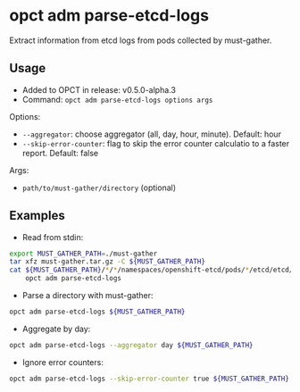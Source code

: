 # opct adm parse-etcd-logs

Extract information from etcd logs from pods collected by must-gather.

## Usage

- Added to OPCT in release: v0.5.0-alpha.3
- Command: `opct adm parse-etcd-logs options args`

Options:

- `--aggregator`: choose aggregator (all, day, hour, minute). Default: hour
- `--skip-error-counter`: flag to skip the error counter calculatio to a faster report. Default: false

Args:

- `path/to/must-gather/directory` (optional)

## Examples

- Read from stdin:

```bash
export MUST_GATHER_PATH=./must-gather
tar xfz must-gather.tar.gz -C ${MUST_GATHER_PATH}
cat ${MUST_GATHER_PATH}/*/*/namespaces/openshift-etcd/pods/*/etcd/etcd/logs/*.log |\
    opct adm parse-etcd-logs
```

- Parse a directory with must-gather:

```bash
opct adm parse-etcd-logs ${MUST_GATHER_PATH}
```

- Aggregate by day:

```bash
opct adm parse-etcd-logs --aggregator day ${MUST_GATHER_PATH}
```

- Ignore error counters:

```bash
opct adm parse-etcd-logs --skip-error-counter true ${MUST_GATHER_PATH} 
```